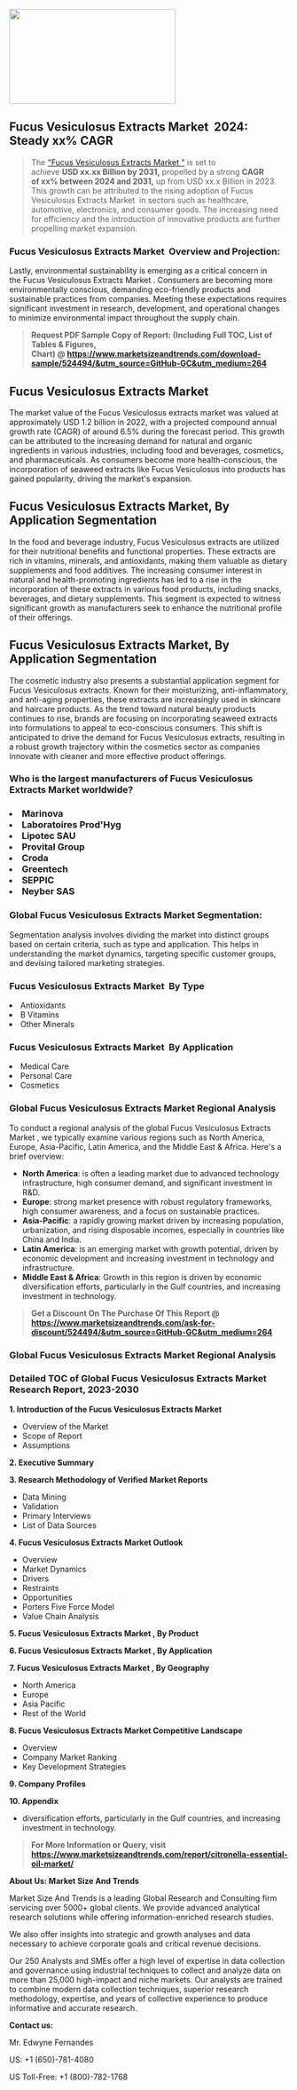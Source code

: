 <p><img class="alignnone size-medium wp-image-20088" src="https://ffe5etoiles.com/wp-content/uploads/2024/12/MST1-300x171.png" alt="" width="300" height="171" /></p><h2 id="ember46" class="ember-view reader-text-block__heading-2">Fucus Vesiculosus Extracts Market &nbsp;2024: Steady&nbsp;xx% CAGR</h2><blockquote id="ember47" class="ember-view reader-text-block__blockquote">The&nbsp;<a class="app-aware-link " href="https://www.marketsizeandtrends.com/download-sample/524494/&utm_source=GitHub-GC&utm_medium=264" target="_blank" data-test-app-aware-link="">"Fucus Vesiculosus Extracts Market "</a>&nbsp;is set to achieve&nbsp;<strong>USD&nbsp;xx.xx&nbsp;Billion by 2031,</strong>&nbsp;propelled by a strong&nbsp;<strong>CAGR of&nbsp;xx% between 2024 and 2031,</strong>&nbsp;up from USD xx.x Billion in 2023. This growth can be attributed to the rising adoption of&nbsp;Fucus Vesiculosus Extracts Market &nbsp;in sectors such as healthcare, automotive, electronics, and consumer goods. The increasing need for efficiency and the introduction of innovative products are further propelling market expansion.</blockquote><h3 id="ember48" class="ember-view reader-text-block__heading-3">Fucus Vesiculosus Extracts Market &nbsp;Overview and Projection:</h3><p id="ember49" class="ember-view reader-text-block__paragraph">Lastly, environmental sustainability is emerging as a critical concern in the&nbsp;Fucus Vesiculosus Extracts Market . Consumers are becoming more environmentally conscious, demanding eco-friendly products and sustainable practices from companies. Meeting these expectations requires significant investment in research, development, and operational changes to minimize environmental impact throughout the supply chain.</p><blockquote id="ember50" class="ember-view reader-text-block__blockquote"><strong>Request PDF Sample Copy of Report: (Including Full TOC, List of Tables &amp; Figures, Chart)&nbsp;@&nbsp;<strong><a href="https://www.marketsizeandtrends.com/download-sample/524494/&utm_source=GitHub-GC&utm_medium=264" target="_blank">https://www.marketsizeandtrends.com/download-sample/524494/&utm_source=GitHub-GC&utm_medium=264</a></strong></strong></blockquote><h3 class=""> <h2>Fucus Vesiculosus Extracts Market</h2><p>The market value of the Fucus Vesiculosus extracts market was valued at approximately USD 1.2 billion in 2022, with a projected compound annual growth rate (CAGR) of around 6.5% during the forecast period. This growth can be attributed to the increasing demand for natural and organic ingredients in various industries, including food and beverages, cosmetics, and pharmaceuticals. As consumers become more health-conscious, the incorporation of seaweed extracts like Fucus Vesiculosus into products has gained popularity, driving the market's expansion.</p><h2>Fucus Vesiculosus Extracts Market, By Application Segmentation</h2><p>In the food and beverage industry, Fucus Vesiculosus extracts are utilized for their nutritional benefits and functional properties. These extracts are rich in vitamins, minerals, and antioxidants, making them valuable as dietary supplements and food additives. The increasing consumer interest in natural and health-promoting ingredients has led to a rise in the incorporation of these extracts in various food products, including snacks, beverages, and dietary supplements. This segment is expected to witness significant growth as manufacturers seek to enhance the nutritional profile of their offerings.</p><h2>Fucus Vesiculosus Extracts Market, By Application Segmentation</h2><p>The cosmetic industry also presents a substantial application segment for Fucus Vesiculosus extracts. Known for their moisturizing, anti-inflammatory, and anti-aging properties, these extracts are increasingly used in skincare and haircare products. As the trend toward natural beauty products continues to rise, brands are focusing on incorporating seaweed extracts into formulations to appeal to eco-conscious consumers. This shift is anticipated to drive the demand for Fucus Vesiculosus extracts, resulting in a robust growth trajectory within the cosmetics sector as companies innovate with cleaner and more effective product offerings.</p></h3><h3 id="" class="">Who is the largest manufacturers of&nbsp;Fucus Vesiculosus Extracts Market worldwide?</h3><h3 class=""></Li><Li>Marinova</Li><Li> Laboratoires Prod'Hyg</Li><Li> Lipotec SAU</Li><Li> Provital Group</Li><Li> Croda</Li><Li> Greentech</Li><Li> SEPPIC</Li><Li> Neyber SAS</h3><h3 id="ember53" class="ember-view reader-text-block__heading-3">Global&nbsp;Fucus Vesiculosus Extracts Market Segmentation:</h3><p id="ember54" class="ember-view reader-text-block__paragraph">Segmentation analysis involves dividing the market into distinct groups based on certain criteria, such as type and application. This helps in understanding the market dynamics, targeting specific customer groups, and devising tailored marketing strategies.</p><h3 id="" class="">Fucus Vesiculosus Extracts Market &nbsp;By Type</h3><p></Li><Li>Antioxidants</Li><Li> B Vitamins</Li><Li> Other Minerals</p><h3 id="" class="">Fucus Vesiculosus Extracts Market &nbsp;By Application</h3><p class=""></Li><Li>Medical Care</Li><Li> Personal Care</Li><Li> Cosmetics</p><h3 id="ember62" class="ember-view reader-text-block__heading-3">Global Fucus Vesiculosus Extracts Market Regional Analysis</h3><p id="ember63" class="ember-view reader-text-block__paragraph">To conduct a regional analysis of the global Fucus Vesiculosus Extracts Market , we typically examine various regions such as North America, Europe, Asia-Pacific, Latin America, and the Middle East &amp; Africa. Here's a brief overview:</p><ul><li><strong>North America</strong>: is often a leading market due to advanced technology infrastructure, high consumer demand, and significant investment in R&amp;D.</li><li><strong>Europe</strong>: strong market presence with robust regulatory frameworks, high consumer awareness, and a focus on sustainable practices.</li><li><strong>Asia-Pacific</strong>: a rapidly growing market driven by increasing population, urbanization, and rising disposable incomes, especially in countries like China and India.</li><li><strong>Latin America</strong>: is an emerging market with growth potential, driven by economic development and increasing investment in technology and infrastructure.</li><li><strong>Middle East &amp; Africa</strong>: Growth in this region is driven by economic diversification efforts, particularly in the Gulf countries, and increasing investment in technology.</li></ul><blockquote id="ember61" class="ember-view reader-text-block__blockquote"><strong>Get a Discount On The Purchase Of This Report @ <strong><a href="https://html-cleaner.com/" target="">https://www.marketsizeandtrends.com/ask-for-discount/524494/&utm_source=GitHub-GC&utm_medium=264</a></strong></strong></blockquote><h3 id="ember62" class="ember-view reader-text-block__heading-3">Global Fucus Vesiculosus Extracts Market Regional Analysis</h3><h3 id="" class="">Detailed TOC of Global Fucus Vesiculosus Extracts Market Research Report, 2023-2030</h3><p id="" class=""><strong>1. Introduction of the Fucus Vesiculosus Extracts Market </strong></p><ul><li>Overview of the Market</li><li>Scope of Report</li><li>Assumptions</li></ul><p id="" class=""><strong>2. Executive Summary</strong></p><p id="" class=""><strong>3. Research Methodology of Verified Market Reports</strong></p><ul><li>Data Mining</li><li>Validation</li><li>Primary Interviews</li><li>List of Data Sources</li></ul><p id="" class=""><strong>4. Fucus Vesiculosus Extracts Market Outlook</strong></p><ul><li>Overview</li><li>Market Dynamics</li><li>Drivers</li><li>Restraints</li><li>Opportunities</li><li>Porters Five Force Model</li><li>Value Chain Analysis</li></ul><p id="" class=""><strong>5. Fucus Vesiculosus Extracts Market , By Product</strong></p><p id="" class=""><strong>6. Fucus Vesiculosus Extracts Market , By Application</strong></p><p id="" class=""><strong>7. Fucus Vesiculosus Extracts Market , By Geography</strong></p><ul><li>North America</li><li>Europe</li><li>Asia Pacific</li><li>Rest of the World</li></ul><p id="" class=""><strong>8. Fucus Vesiculosus Extracts Market Competitive Landscape</strong></p><ul><li>Overview</li><li>Company Market Ranking</li><li>Key Development Strategies</li></ul><p id="" class=""><strong>9. Company Profiles</strong></p><p id="" class=""><strong>10. Appendix</strong></p><ul><li>diversification efforts, particularly in the Gulf countries, and increasing investment in technology.</li></ul><blockquote id="ember65" class="ember-view reader-text-block__blockquote"><strong>For More Information or Query, visit <strong><strong><a href="https://html-cleaner.com/" target="">https://www.marketsizeandtrends.com/report/citronella-essential-oil-market/</a></strong></strong></strong></blockquote><p id="" class=""><strong>About Us: Market Size And Trends</strong></p><p id="" class="">Market Size And Trends is a leading Global Research and Consulting firm servicing over 5000+ global clients. We provide advanced analytical research solutions while offering information-enriched research studies.</p><p id="" class="">We also offer insights into strategic and growth analyses and data necessary to achieve corporate goals and critical revenue decisions.</p><p id="" class="">Our 250 Analysts and SMEs offer a high level of expertise in data collection and governance using industrial techniques to collect and analyze data on more than 25,000 high-impact and niche markets. Our analysts are trained to combine modern data collection techniques, superior research methodology, expertise, and years of collective experience to produce informative and accurate research.</p><p id="" class=""><strong>Contact us:</strong></p><p id="" class="">Mr. Edwyne Fernandes</p><p id="" class="">US: +1 (650)-781-4080</p><p id="" class="">US Toll-Free: +1 (800)-782-1768</p>
